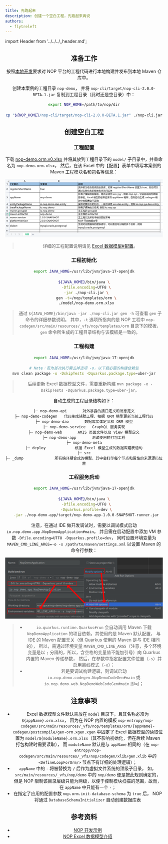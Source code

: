 ```yaml
---
title: 先跑起来
description: 创建一个空白工程，先跑起来再说
authors:
  - flytreleft
---
```


import Header from '../../../\_header.md';

<Header />

## 准备工作

按照[本地开发](../#本地开发)要求对 NOP
平台的工程代码进行本地构建并发布到本地 Maven 仓库中。

创建本案例的工程目录 `nop-demo`，
并将 `nop-cli/target/nop-cli-2.0.0-BETA.1.jar`
复制到工程目录（此时还是空目录）中：

```bash
export NOP_HOME=/path/to/nop/dir

cp "${NOP_HOME}/nop-cli/target/nop-cli-2.0.0-BETA.1.jar" ./nop-cli.jar
```

## 创建空白工程

### 工程配置

下载 [nop-demo.orm.v0.xlsx](./files/v0/nop-demo.orm.v0.xlsx) 并将其放到工程目录下的
`model/` 子目录中，并重命名为 `nop-demo.orm.xlsx`，
然后，在该 Excel 中的【配置】表单中填写本案例的 Maven 工程模块名和包名等信息：

![](./img/demo-project-settings-in-excel.png)

> 详细的工程配置说明请见 [Excel 数据模型#配置](https://gitee.com/canonical-entropy/nop-entropy/blob/master/docs/dev-guide/model/excel-model.md#%E9%85%8D%E7%BD%AE)。

### 工程初始化

```bash
export JAVA_HOME=/usr/lib/jvm/java-17-openjdk

${JAVA_HOME}/bin/java \
  -Dfile.encoding=UTF8 \
  -jar ./nop-cli.jar \
  gen -t=/nop/templates/orm \
  ./model/nop-demo.orm.xlsx
```

> 通过 `${JAVA_HOME}/bin/java -jar ./nop-cli.jar gen -h`
> 可查看 `gen` 子命令的详细参数说明。
> 其中，`-t` 选项所指向的是 NOP 工程中
> `nop-codegen/src/main/resources/_vfs/nop/templates/orm`
> 目录下的模板，`gen` 命令所生成的工程目录结构与该模板是一致的。

### 工程构建

```bash
export JAVA_HOME=/usr/lib/jvm/java-17-openjdk

# Note：若为首次执行需去掉选项 -o，以下载必要的构建依赖包
mvn clean package -o -DskipTests -Dquarkus.package.type=uber-jar
```

> 后续更新 Excel 数据模型文件，需要重新构建
> `mvn package -o -DskipTests -Dquarkus.package.type=uber-jar`。

自动生成的工程目录结构如下：

```
├─ nop-demo-api       对外暴露的接口定义和消息定义
├─ nop-demo-codegen   代码生成辅助工程，根据 ORM 模型更新当前工程代码
├─ nop-demo-dao       数据库实体定义和 ORM 模型
├─ nop-demo-service   GraphQL 服务实现
├─ nop-demo-web       AMIS 页面文件以及 View 模型定义
├─ nop-demo-app       测试使用的打包工程
├─ nop-demo-meta
├─ deploy             根据 Excel 模型生成的数据库建表语句
├─ src
├─ _dump              所有编译期合成的模型，其中会打印每个节点和属性的来源源码位置
```

### 工程服务启动

```bash
export JAVA_HOME=/usr/lib/jvm/java-17-openjdk

${JAVA_HOME}/bin/java \
  -Dfile.encoding=UTF8 \
  -Dquarkus.profile=dev \
  -jar ./nop-demo-app/target/nop-demo-app-1.0.0-SNAPSHOT-runner.jar
```

注意，在通过 IDE 做开发调试时，需要以调试模式启动 `io.nop.demo.app.NopDemoApplication#main`，
并且需在启动配置中添加 VM 参数 `-Dfile.encoding=UTF8 -Dquarkus.profile=dev`，
同时设置环境变量为 `MAVEN_CMD_LINE_ARGS=-o -s /path/to/maven/settings.xml`
以设置 Maven 的命令行参数：

![](./img/demo-app-debug-run-configuration.png)

> - `io.quarkus.runtime.Quarkus#run` 会自动调用 Maven 下载
>   `NopDemoApplication` 的项目依赖，其使用的是 Maven 默认配置，
>   与 IDE 的 Maven 配置无关（但 Quarkus 使用的 Maven 是与 IDE 相同的），
>   所以，需通过环境变量 `MAVEN_CMD_LINE_ARGS`（注意，多个环境变量是以 `;`
>   分隔的，所以，含空格的变量值不能加引号）向 Quarkus 内置的 Maven 传递参数，
>   然后，在参数中指定配置文件位置（`-s`）并启用离线模式（`-o`）；
> - 若是要调试构建逻辑，则调试启动 `io.nop.demo.codegen.NopDemoCodeGen#main`
>   或 `io.nop.demo.web.NopDemoWebCodeGen#main` 即可；

## 注意事项

- Excel 数据模型文件默认需放在 `model` 目录下，且其名称必须为 `${appName}.orm.xlsx`，
  因为在 NOP 内置的模板
  `nop-entropy/nop-codegen/src/main/resources/_vfs/nop/templates/orm/{appName}-codegen/postcompile/gen-orm.xgen.xgen`
  中固定了 Excel 数据模型的读取位置为
  `model/${moduleName}.orm.xlsx`（其不影响初始化，但在后续 Maven 打包构建时需要读取），
  而 `moduleName` 默认是与 `appName` 相同的（在
  `nop-entropy/nop-codegen/src/main/resources/_vfs/nop/codegen/xlib/gen.xlib`
  中的 `<DefineLoopForOrm/>` 节点下有详细的处理逻辑）；
- `appName` 中的 `-` 将被替换为 `/` 后作为虚拟文件系统的顶级子目录，
  如，`src/main/resources/_vfs/nop/demo` 中的 `nop/demo` 便是按此规则确定的，
  但是 NOP 限制该目录层级只能为两级，以便于控制模块扫描的范围，故而，在 `appName` 中只能有一个 `-`；
- 在指定了应用的配置参数 `nop.orm.init-database-schema` 为 `true` 后，
  NOP 将通过 `DatabaseSchemaInitializer` 自动创建数据库表

## 参考资料

- [NOP 开发示例](https://gitee.com/canonical-entropy/nop-entropy/blob/master/docs/tutorial/tutorial.md)
- [NOP Excel 数据模型介绍](https://gitee.com/canonical-entropy/nop-entropy/blob/master/docs/dev-guide/model/excel-model.md)
